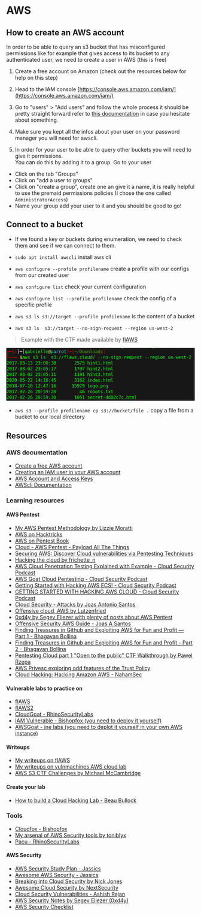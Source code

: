# AWS

## How to create an AWS account

In order to be able to query an s3 bucket that has misconfigured permissions like for example that gives access to its bucket to any authenticated user, we need to create a user in AWS (this is free)  

1. Create a free account on Amazon (check out the resources below for help on this step)

2. Head to the IAM console [https://console.aws.amazon.com/iam/](https://console.aws.amazon.com/iam/)

3. Go to "users" > "Add users" and follow the whole process it should be pretty straight forward refer to [this documentation](https://docs.aws.amazon.com/powershell/latest/userguide/pstools-appendix-sign-up.html) in case you hesitate about something.

4. Make sure you kept all the infos about your user on your password manager you will need for awscli.

5. In order for your user to be able to query other buckets you will need to give it permissions.  
You can do this by adding it to a group. Go to your user

- Click on the tab "Groups"
- Click on "add a user to groups"
- Click on "create a group", create one an give it a name, it is really helpful to use the premaid permissions policies (I chose the one called `AdministratorAccess`)
- Name your group add your user to it and you should be good to go!

## Connect to a bucket

- If we found a key or buckets during enumeration, we need to check them and see if we can connect to them.

- `sudo apt install awscli` install aws cli
- `aws configure --profile profilename` create a profile with our configs from our created user
- `aws configure list` check your current configuration
- `aws configure list --profile profilename` check the config of a specific profile
- `aws s3 ls s3://target --profile profilename` ls the content of a bucket
- `aws s3 ls  s3://target --no-sign-request --region us-west-2`

> Example with the CTF made available by [flAWS](http://flaws.cloud/)  

![flAWS](../.res/2023-07-07-10-31-49.png)  

- `aws s3 --profile profilename cp s3://bucket/file .` copy a file from a bucket to our local directory

## Resources

### AWS documentation

- [Create a free AWS account](https://aws.amazon.com/free/?nc1=h_ls&all-free-tier.sort-by=item.additionalFields.SortRank&all-free-tier.sort-order=asc&awsf.Free%20Tier%20Types=*all&awsf.Free%20Tier%20Categories=*all)
- [Creating an IAM user in your AWS account](https://docs.aws.amazon.com/IAM/latest/UserGuide/id_users_create.html)
- [AWS Account and Access Keys](https://docs.aws.amazon.com/powershell/latest/userguide/pstools-appendix-sign-up.html)
- [AWScli Documentation](https://aws.amazon.com/fr/cli/)

### Learning resources

#### AWS Pentest

- [My AWS Pentest Methodology by Lizzie Moratti](https://medium.com/@MorattiSec/my-aws-pentest-methodology-14c333b7fb58)
- [AWS on Hacktricks](https://cloud.hacktricks.xyz/pentesting-cloud/aws-security)
- [AWS on Pentest Book](https://pentestbook.six2dez.com/enumeration/cloud/aws)
- [Cloud - AWS Pentest - Payload All The Things](https://github.com/swisskyrepo/PayloadsAllTheThings/blob/master/Methodology%20and%20Resources/Cloud%20-%20AWS%20Pentest.md)
- [Securing AWS: Discover Cloud vulnerabilities via Pentesting Techniques](https://youtu.be/fg_hey18tio)
- [Hacking the cloud by frichette_n](https://hackingthe.cloud/)
- [AWS Cloud Penetration Testing Explained with Example - Cloud Security Podcast](https://youtu.be/2YZaWoBAH7M)
- [AWS Goat Cloud Pentesting - Cloud Security Podcast](https://www.youtube.com/watch?v=2fClIjVF-Y4)
- [Getting Started with Hacking AWS ECS! - Cloud Security Podcast](https://youtu.be/UUPtnqRgBAQ)
- [GETTING STARTED WITH HACKING AWS CLOUD - Cloud Security Podcast](https://youtu.be/Btl78aP-VHo)
- [Cloud Security - Attacks by Joas Antonio Santos](https://github.com/CyberSecurityUP/Cloud-Security-Attacks)
- [Offensive cloud, AWS by Lutzenfried](https://github.com/lutzenfried/OffensiveCloud/tree/main/AWS)
- [0xd4y by Segev Eliezer with plenty of posts about AWS Pentest](https://0xd4y.com/)
- [Offensive Security AWS Guide - Joas A Santos](https://www.linkedin.com/posts/joas-antonio-dos-santos_offensive-security-aws-guide-activity-7024715135717912576-5nEZ?utm_source=share&utm_medium=member_desktop)
- [Finding Treasures in Github and Exploiting AWS for Fun and Profit — Part 1 - Bhagavan Bollina](https://blog.appsecco.com/finding-treasures-in-github-and-exploiting-aws-for-fun-and-profit-part-1-be5cfadf942)
- [Finding Treasures in Github and Exploiting AWS for Fun and Profit - Part 2 - Bhagavan Bollina](https://blog.appsecco.com/finding-treasures-in-github-and-exploiting-aws-for-fun-and-profit-part-2-8ffefa995439)
- [Pentesting Cloud part 1 "Open to the public" CTF Walkthrough by Pawel Rzepa](https://infosecwriteups.com/pentesting-cloud-part-1-open-to-the-public-ctf-walkthrough-aa4dae59ec4e)
- [AWS Privesc exploring odd features of the Trust Policy](https://medium.com/inside-the-tech-by-softserve/aws-privilege-escalation-exploring-odd-features-of-the-trust-policy-7a970a32861)
- [Cloud Hacking: Hacking Amazon AWS - NahamSec](https://youtu.be/Gq4QLy1-jcc)

#### Vulnerable labs to practice on

- [flAWS](http://flaws.cloud/)
- [flAWS2](http://flaws2.cloud/)
- [CloudGoat - RhinoSecurityLabs](https://github.com/RhinoSecurityLabs/cloudgoat)
- [IAM Vulnerable - Bishopfox (you need to deploy it yourself)](https://github.com/BishopFox/iam-vulnerable)
- [AWSGoat - ine labs (you need to deplot it yourself in your own AWS instance)](https://github.com/ine-labs/AWSGoat)

#### Writeups

- [My writeups on flAWS](../writeups/various-flaws.md)
- [My writeups on vulnmachines AWS cloud lab](../writeups/vulnmachines-cloud.md)
- [AWS S3 CTF Challenges by Michael McCambridge](https://n0j.github.io/2017/10/02/aws-s3-ctf.html)

#### Create your lab

- [How to build a Cloud Hacking Lab - Beau Bullock](https://youtu.be/4s_3oNwqImo)

### Tools

- [Cloudfox - Bishopfox](https://github.com/BishopFox/cloudfox)
- [My arsenal of AWS Security tools by toniblyx](https://github.com/toniblyx/my-arsenal-of-aws-security-tools)
- [Pacu - RhinoSecurityLabs](https://github.com/RhinoSecurityLabs/pacu)

#### AWS Security

- [AWS Security Study Plan - Jassics](https://github.com/jassics/security-study-plan/blob/main/aws-security-study-plan.md)
- [Awesome AWS Security - Jassics](https://github.com/jassics/awesome-aws-security)
- [Breaking into Cloud Security by Nick Jones](https://www.nojones.net/posts/breaking-into-cloudsec)
- [Awesome Cloud Security by NextSecurity](https://github.com/NextSecurity/Awesome-Cloud-Security)
- [Cloud Security Vulnerabilities - Ashish Rajan](https://github.com/hashishrajan/cloud-security-vulnerabilities)
- [AWS Security Notes by Segev Eliezer (0xd4y)](https://github.com/0xd4y/Notes/tree/main/AWS)
- [AWS Security Checklist](https://awscheck.netlify.app/)